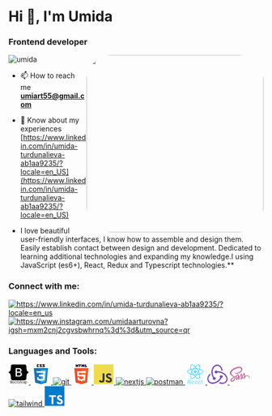 <h1 align="left">Hi 👋, I'm Umida</h1>
<h3 align="leftr">Frontend developer</h3>
<img align="right"  height="350" width="350" style="border-radius: 50px;" src="https://www.travelawaits.com/wp-content/uploads/2022/02/remote-work-balcony.jpg?resize=800%2C800"/>

<p align="left"> <img src="https://komarev.com/ghpvc/?username=umida&label=Profile%20views&color=0e75b6&style=flat" alt="umida" /> </p>

- 📫 How to reach me **umiart55@gmail.com**

- 📄 Know about my experiences [https://www.linkedin.com/in/umida-turdunalieva-ab1aa9235/?locale=en_US](https://www.linkedin.com/in/umida-turdunalieva-ab1aa9235/?locale=en_US)

- I love beautiful user-friendly interfaces, I know how to assemble and design them. Easily establish contact between design and development. Dedicated to learning additional technologies and expanding my knowledge.I using JavaScript (es6+), React, Redux and Typescript technologies.**

<h3 align="left">Connect with me:</h3>
<p align="left">
<a href="https://linkedin.com/in/https://www.linkedin.com/in/umida-turdunalieva-ab1aa9235/?locale=en_us" target="blank"><img align="center" src="https://raw.githubusercontent.com/rahuldkjain/github-profile-readme-generator/master/src/images/icons/Social/linked-in-alt.svg" alt="https://www.linkedin.com/in/umida-turdunalieva-ab1aa9235/?locale=en_us" height="30" width="40" /></a>
<a href="https://instagram.com/https://www.instagram.com/umidaarturovna?igsh=mxm2cnj2cgvsbwhrnq%3d%3d&utm_source=qr" target="blank"><img align="center" src="https://raw.githubusercontent.com/rahuldkjain/github-profile-readme-generator/master/src/images/icons/Social/instagram.svg" alt="https://www.instagram.com/umidaarturovna?igsh=mxm2cnj2cgvsbwhrnq%3d%3d&utm_source=qr" height="30" width="40" /></a>
</p>

<h3 align="left">Languages and Tools:</h3>
<p align="left"> <a href="https://getbootstrap.com" target="_blank" rel="noreferrer"> <img src="https://raw.githubusercontent.com/devicons/devicon/master/icons/bootstrap/bootstrap-plain-wordmark.svg" alt="bootstrap" width="40" height="40"/> </a> <a href="https://www.w3schools.com/css/" target="_blank" rel="noreferrer"> <img src="https://raw.githubusercontent.com/devicons/devicon/master/icons/css3/css3-original-wordmark.svg" alt="css3" width="40" height="40"/> </a> <a href="https://git-scm.com/" target="_blank" rel="noreferrer"> <img src="https://www.vectorlogo.zone/logos/git-scm/git-scm-icon.svg" alt="git" width="40" height="40"/> </a> <a href="https://www.w3.org/html/" target="_blank" rel="noreferrer"> <img src="https://raw.githubusercontent.com/devicons/devicon/master/icons/html5/html5-original-wordmark.svg" alt="html5" width="40" height="40"/> </a> <a href="https://developer.mozilla.org/en-US/docs/Web/JavaScript" target="_blank" rel="noreferrer"> <img src="https://raw.githubusercontent.com/devicons/devicon/master/icons/javascript/javascript-original.svg" alt="javascript" width="40" height="40"/> </a> <a href="https://nextjs.org/" target="_blank" rel="noreferrer"> <img src="https://cdn.worldvectorlogo.com/logos/nextjs-2.svg" alt="nextjs" width="40" height="40"/> </a> <a href="https://postman.com" target="_blank" rel="noreferrer"> <img src="https://www.vectorlogo.zone/logos/getpostman/getpostman-icon.svg" alt="postman" width="40" height="40"/> </a> <a href="https://reactjs.org/" target="_blank" rel="noreferrer"> <img src="https://raw.githubusercontent.com/devicons/devicon/master/icons/react/react-original-wordmark.svg" alt="react" width="40" height="40"/> </a> <a href="https://redux.js.org" target="_blank" rel="noreferrer"> <img src="https://raw.githubusercontent.com/devicons/devicon/master/icons/redux/redux-original.svg" alt="redux" width="40" height="40"/> </a> <a href="https://sass-lang.com" target="_blank" rel="noreferrer"> <img src="https://raw.githubusercontent.com/devicons/devicon/master/icons/sass/sass-original.svg" alt="sass" width="40" height="40"/> </a> <a href="https://tailwindcss.com/" target="_blank" rel="noreferrer"> <img src="https://www.vectorlogo.zone/logos/tailwindcss/tailwindcss-icon.svg" alt="tailwind" width="40" height="40"/> </a> <a href="https://www.typescriptlang.org/" target="_blank" rel="noreferrer"> <img src="https://raw.githubusercontent.com/devicons/devicon/master/icons/typescript/typescript-original.svg" alt="typescript" width="40" height="40"/> </a> </p>

